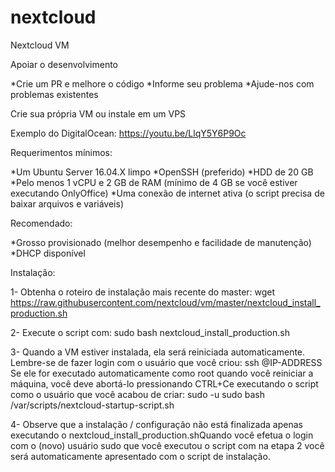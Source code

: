 # nextcloud
Nextcloud VM

Apoiar o desenvolvimento

*Crie um PR e melhore o código
*Informe seu problema
*Ajude-nos com problemas existentes


Crie sua própria VM ou instale em um VPS

Exemplo do DigitalOcean: https://youtu.be/LlqY5Y6P9Oc

Requerimentos mínimos:

*Um Ubuntu Server 16.04.X limpo
*OpenSSH (preferido)
*HDD de 20 GB
*Pelo menos 1 vCPU e 2 GB de RAM (mínimo de 4 GB se você estiver executando OnlyOffice)
*Uma conexão de internet ativa (o script precisa de baixar arquivos e variáveis)

Recomendado:

*Grosso provisionado (melhor desempenho e facilidade de manutenção)
*DHCP disponível

Instalação:

1- Obtenha o roteiro de instalação mais recente do master:
wget https://raw.githubusercontent.com/nextcloud/vm/master/nextcloud_install_production.sh

2- Execute o script com:
sudo bash nextcloud_install_production.sh

3- Quando a VM estiver instalada, ela será reiniciada automaticamente. Lembre-se de fazer login com o usuário que você criou: 
ssh <user>@IP-ADDRESS
Se ele for executado automaticamente como root quando você reiniciar a máquina, você deve abortá-lo pressionando CTRL+Ce executando o script como o usuário que você acabou de criar:
sudo -u <user> sudo bash /var/scripts/nextcloud-startup-script.sh 

4- Observe que a instalação / configuração não está finalizada apenas executando o nextcloud_install_production.shQuando você efetua o login com o (novo) usuário sudo que você executou o script com na etapa 2 você será automaticamente apresentado com o script de instalação.

